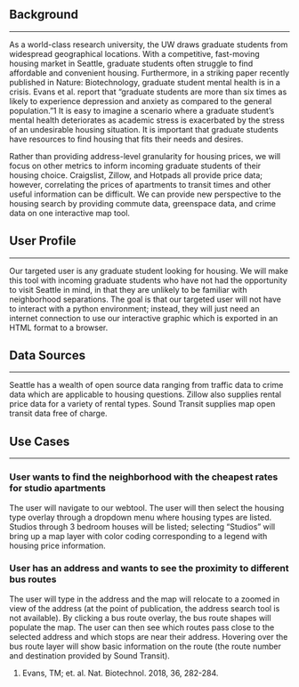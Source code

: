 ## Background
---
As a world-class research university, the UW draws graduate students from widespread geographical locations. With a competitive, fast-moving housing market in Seattle, graduate students often struggle to find affordable and convenient housing. Furthermore, in a striking paper recently published in Nature: Biotechnology, graduate student mental health is in a crisis. Evans et al. report that “graduate students are more than six times as likely to experience depression and anxiety as compared to the general population.”1 It is easy to imagine a scenario where a graduate student’s mental health deteriorates as academic stress is exacerbated by the stress of an undesirable housing situation. It is important that graduate students have resources to find housing that fits their needs and desires.

Rather than providing address-level granularity for housing prices, we will focus on other metrics to inform incoming graduate students of their housing choice. Craigslist, Zillow, and Hotpads all provide price data; however, correlating the prices of apartments to transit times and other useful information can be difficult. We can provide new perspective to the housing search by providing commute data, greenspace data, and crime data on one interactive map tool.

## User Profile
---
Our targeted user is any graduate student looking for housing. We will make this tool with incoming graduate students who have not had the opportunity to visit Seattle in mind, in that they are unlikely to be familiar with neighborhood separations. The goal is that our targeted user will not have to interact with a python environment; instead, they will just need an internet connection to use our interactive graphic which is exported in an HTML format to a browser.

## Data Sources
---
Seattle has a wealth of open source data ranging from traffic data to crime data which are applicable to housing questions. Zillow also supplies rental price data for a variety of rental types. Sound Transit supplies map open transit data free of charge.

## Use Cases
---
### User wants to find the neighborhood with the cheapest rates for studio apartments

The user will navigate to our webtool. The user will then select the housing type overlay through a dropdown menu where housing types are listed. Studios through 3 bedroom houses will be listed; selecting “Studios” will bring up a map layer with color coding corresponding to a legend with housing price information.

### User has an address and wants to see the proximity to different bus routes

The user will type in the address and the map will relocate to a zoomed in view of the address (at the point of publication, the address search tool is not available). By clicking a bus route overlay, the bus route shapes will populate the map. The user can then see which routes pass close to the selected address and which stops are near their address. Hovering over the bus route layer will show basic information on the route (the route number and destination provided by Sound Transit).

1. Evans, TM; et. al. Nat. Biotechnol. 2018, 36, 282-284.
